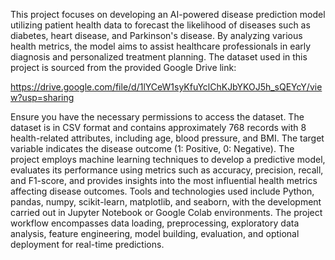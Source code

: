This project focuses on developing an AI-powered disease prediction model utilizing patient health data to forecast the likelihood of diseases such as diabetes, heart disease, and Parkinson's disease. By analyzing various health metrics, the model aims to assist healthcare professionals in early diagnosis and personalized treatment planning. The dataset used in this project is sourced from the provided Google Drive link: 

https://drive.google.com/file/d/1lYCeW1syKfuYclChKJbYKOJ5h_sQEYcY/view?usp=sharing

Ensure you have the necessary permissions to access the dataset. The dataset is in CSV format and contains approximately 768 records with 8 health-related attributes, including age, blood pressure, and BMI. The target variable indicates the disease outcome (1: Positive, 0: Negative). The project employs machine learning techniques to develop a predictive model, evaluates its performance using metrics such as accuracy, precision, recall, and F1-score, and provides insights into the most influential health metrics affecting disease outcomes. Tools and technologies used include Python, pandas, numpy, scikit-learn, matplotlib, and seaborn, with the development carried out in Jupyter Notebook or Google Colab environments. The project workflow encompasses data loading, preprocessing, exploratory data analysis, feature engineering, model building, evaluation, and optional deployment for real-time predictions.
